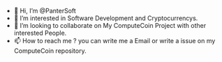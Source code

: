 - 👋 Hi, I’m @PanterSoft
- 👀 I’m interested in Software Development and Cryptocurrencys.
- 💞️ I’m looking to collaborate on My ComputeCoin Project with other interested People.
- 📫 How to reach me ? you can write me a Email or write a issue on my ComputeCoin repository.

<!---
PanterSoft/PanterSoft is a ✨ special ✨ repository because its `README.md` (this file) appears on your GitHub profile.
You can click the Preview link to take a look at your changes.
--->
